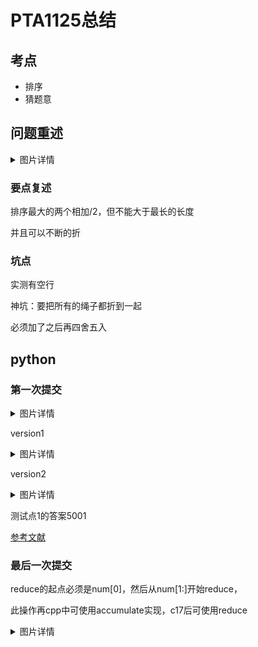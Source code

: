 # PTA1125总结
## 考点
+ 排序
+ 猜题意


## 问题重述
<details><summary>图片详情</summary><img src="https://raw.githubusercontent.com/ednow/cloudimg/main/githubio/20210807191014.png" alt="找不到图片(Image not found)" onerror="this.onerror=null;this.src='https://gitee.com/ednow/cloudimg/raw/main/githubio/20210807191014.png';" /></details>


### 要点复述
排序最大的两个相加/2，但不能大于最长的长度

并且可以不断的折

### 坑点
实测有空行

神坑：要把所有的绳子都折到一起

必须加了之后再四舍五入
## python
### 第一次提交

<details><summary>图片详情</summary><img src="https://raw.githubusercontent.com/ednow/cloudimg/main/githubio/20210807204037.png" alt="找不到图片(Image not found)" onerror="this.onerror=null;this.src='https://gitee.com/ednow/cloudimg/raw/main/githubio/20210807204037.png';" /></details>


version1

<details><summary>图片详情</summary><img src="https://raw.githubusercontent.com/ednow/cloudimg/main/githubio/20210807205457.png" alt="找不到图片(Image not found)" onerror="this.onerror=null;this.src='https://gitee.com/ednow/cloudimg/raw/main/githubio/20210807205457.png';" /></details>

version2

<details><summary>图片详情</summary><img src="https://raw.githubusercontent.com/ednow/cloudimg/main/githubio/20210807205530.png" alt="找不到图片(Image not found)" onerror="this.onerror=null;this.src='https://gitee.com/ednow/cloudimg/raw/main/githubio/20210807205530.png';" /></details>

测试点1的答案5001

[参考文献](https://blog.csdn.net/Huangpengyu123/article/details/118583368)

### 最后一次提交
reduce的起点必须是num[0]，然后从num[1:]开始reduce，

此操作再cpp中可使用accumulate实现，c17后可使用reduce


<details><summary>图片详情</summary><img src="https://raw.githubusercontent.com/ednow/cloudimg/main/githubio/20210807215711.png" alt="找不到图片(Image not found)" onerror="this.onerror=null;this.src='https://gitee.com/ednow/cloudimg/raw/main/githubio/20210807215711.png';" /></details>